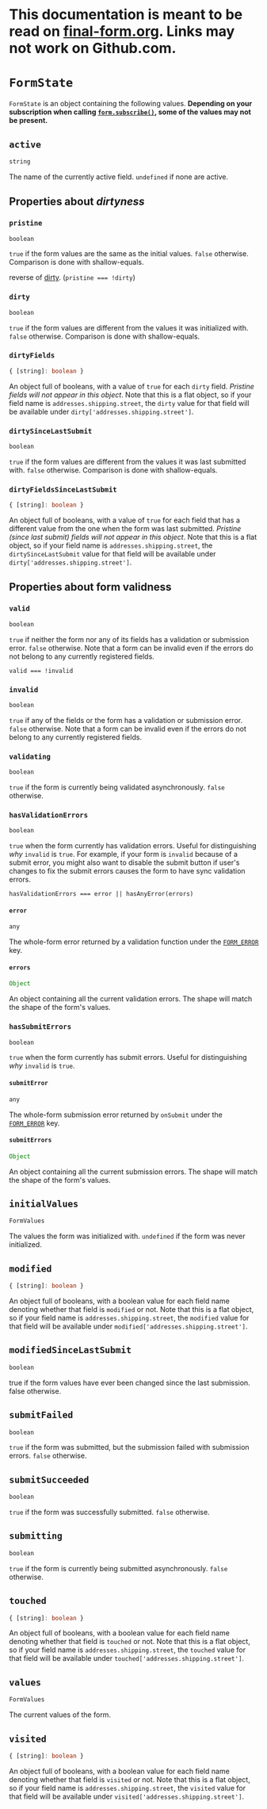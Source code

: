 # This documentation is meant to be read on [final-form.org](https://final-form.org/docs/final-form/types/FormState). Links may not work on Github.com.

# `FormState`

`FormState` is an object containing the following values. **Depending on your subscription when calling [`form.subscribe()`](FormApi#subscribe), some of the values may not be present.**

## `active`

```ts
string
```

The name of the currently active field. `undefined` if none are active.

## Properties about *dirtyness*

### `pristine`

```ts
boolean
```

`true` if the form values are the same as the initial values. `false` otherwise.
Comparison is done with shallow-equals.

reverse of [dirty](#dirty). (`pristine === !dirty`)

### `dirty`

```ts
boolean
```

`true` if the form values are different from the values it was initialized with. `false` otherwise. Comparison is done with shallow-equals.

### `dirtyFields`

```ts
{ [string]: boolean }
```

An object full of booleans, with a value of `true` for each `dirty` field. _Pristine fields will not appear in this object_. Note that this is a flat object, so if your field name is `addresses.shipping.street`, the `dirty` value for that field will be available under `dirty['addresses.shipping.street']`.

### `dirtySinceLastSubmit`

```ts
boolean
```

`true` if the form values are different from the values it was last submitted with. `false` otherwise. Comparison is done with shallow-equals.

### `dirtyFieldsSinceLastSubmit`

```ts
{ [string]: boolean }
```

An object full of booleans, with a value of `true` for each field that has a different value from the one when the form was last submitted. _Pristine (since last submit) fields will not appear in this object_. Note that this is a flat object, so if your field name is `addresses.shipping.street`, the `dirtySinceLastSubmit` value for that field will be available under `dirty['addresses.shipping.street']`.

## Properties about form validness

### `valid`

```ts
boolean
```

`true` if neither the form nor any of its fields has a validation or submission
error. `false` otherwise. Note that a form can be invalid even if the errors do
not belong to any currently registered fields.

`valid === !invalid`

### `invalid`

```ts
boolean
```

`true` if any of the fields or the form has a validation or submission error.
`false` otherwise. Note that a form can be invalid even if the errors do not
belong to any currently registered fields.

### `validating`

```ts
boolean
```

`true` if the form is currently being validated asynchronously. `false`
otherwise.

### `hasValidationErrors`

```ts
boolean
```

`true` when the form currently has validation errors. Useful for distinguishing _why_ `invalid` is `true`. For example, if your form is `invalid` because of a submit error, you might also want to disable the submit button if user's changes to fix the submit errors causes the form to have sync validation errors.

`hasValidationErrors === error || hasAnyError(errors)`

#### `error`

```ts
any
```

The whole-form error returned by a validation function under the [`FORM_ERROR`](../api#form_error) key.

#### `errors`

```ts
Object
```

An object containing all the current validation errors. The shape will match the
shape of the form's values.

### `hasSubmitErrors`

```ts
boolean
```

`true` when the form currently has submit errors. Useful for distinguishing _why_ `invalid` is `true`.

#### `submitError`

```ts
any
```

The whole-form submission error returned by `onSubmit` under the [`FORM_ERROR`](../api#form_error) key.

#### `submitErrors`

```ts
Object
```

An object containing all the current submission errors. The shape will match the
shape of the form's values.

## `initialValues`

```ts
FormValues
```

The values the form was initialized with. `undefined` if the form was never
initialized.

## `modified`

```ts
{ [string]: boolean }
```

An object full of booleans, with a boolean value for each field name denoting whether that field is `modified` or not. Note that this is a flat object, so if your field name is `addresses.shipping.street`, the `modified` value for that field will be available under `modified['addresses.shipping.street']`.

## `modifiedSinceLastSubmit`

```ts
boolean
```

true if the form values have ever been changed since the last submission. false otherwise.

## `submitFailed`

```ts
boolean
```

`true` if the form was submitted, but the submission failed with submission
errors. `false` otherwise.

## `submitSucceeded`

```ts
boolean
```

`true` if the form was successfully submitted. `false` otherwise.

## `submitting`

```ts
boolean
```

`true` if the form is currently being submitted asynchronously. `false`
otherwise.

## `touched`

```ts
{ [string]: boolean }
```

An object full of booleans, with a boolean value for each field name denoting whether that field is `touched` or not. Note that this is a flat object, so if your field name is `addresses.shipping.street`, the `touched` value for that field will be available under `touched['addresses.shipping.street']`.

## `values`

```ts
FormValues
```

The current values of the form.

## `visited`

```ts
{ [string]: boolean }
```

An object full of booleans, with a boolean value for each field name denoting whether that field is `visited` or not. Note that this is a flat object, so if your field name is `addresses.shipping.street`, the `visited` value for that field will be available under `visited['addresses.shipping.street']`.
